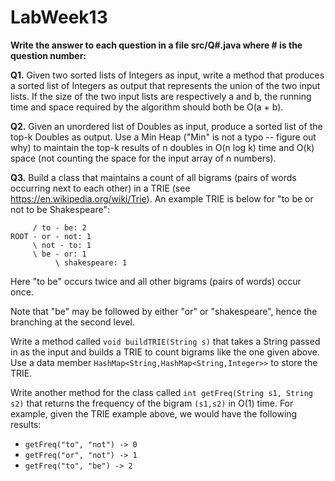 # LabWeek13

**Write the answer to each question in a file src/Q#.java where # is the question number:**

**Q1.** Given two sorted lists of Integers as input, write a method that produces a sorted list of Integers as output that represents the union of the two input lists.  If the size of the two input lists are respectively a and b, the running time and space required by the algorithm should both be O(a + b).

**Q2.** Given an unordered list of Doubles as input, produce a sorted list of the top-k Doubles as output.  Use a Min Heap ("Min" is not a typo -- figure out why) to maintain the top-k results of n doubles in O(n log k) time and O(k) space (not counting the space for the input array of n numbers).

**Q3.** Build a class that maintains a count of all bigrams (pairs of words occurring next to each other) in a TRIE (see <https://en.wikipedia.org/wiki/Trie>).  An example TRIE is below for "to be or not to be Shakespeare":
 
```            
     / to - be: 2
ROOT - or - not: 1
     \ not - to: 1
     \ be - or: 1
          \ shakespeare: 1
```

Here "to be" occurs twice and all other bigrams (pairs of words) occur once.

Note that "be" may be followed by either "or" or "shakespeare", hence the branching at the second level.

Write a method called ``void buildTRIE(String s)`` that takes a String passed in as the input and builds a TRIE to count bigrams like the one given above.  Use a data member ``HashMap<String,HashMap<String,Integer>>`` to store the TRIE.  

Write another method for the class called ``int getFreq(String s1, String s2)`` that returns the frequency of the bigram ``(s1,s2)`` in O(1) time.  For example, given the TRIE example above, we would have the following results:

* ``getFreq("to", "not") -> 0``
* ``getFreq("or", "not") -> 1``
* ``getFreq("to", "be") -> 2``
